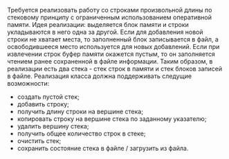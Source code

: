   Требуется реализовать работу со строками произвольной длины по стековому принципу с ограниченным использованием оперативной памяти. Идея реализации: выделяется блок памяти и строки укладываются в него одна за другой. Если для добавления новой строки не хватает места, то заполненный блок записывается в файл, а освободившееся место используется для новых добавлений. Если при извлечении строк буфер памяти окажется пустым, то он заполняется чтением ранее сохраненной в файле информации. Таким образом, в реализации есть два стека - стек строк в памяти и стек блоков записей в файле.
  Реализация класса должна поддерживать следущие возможности:
  - создать пустой стек;
  - добавить строку;
  - получить длину строки на вершине стека;
  - копировать строку на вершине стека по заданному указателю;
  - удалить вершину стека;
  - получить общее количество строк в стеке;
  - очистить стек;
  - сохранить состояние стека в файле / загрузить из файла.
